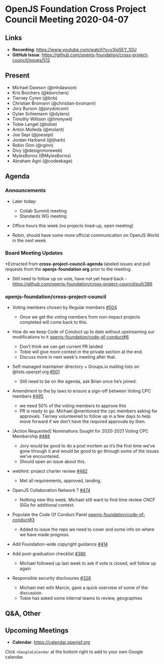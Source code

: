 # OpenJS Foundation Cross Project Council Meeting 2020-04-07

## Links

* **Recording**: https://www.youtube.com/watch?v=v3jgSEY_1GU
* **GitHub Issue**: https://github.com/openjs-foundation/cross-project-council/issues/512

## Present

* Michael Dawson (@mhdawson)
* Kris Borchers (@kborchers)
* Tierney Cyren (@bnb)
* Christian Bromann (@christian-bromann)
* Jory Burson (@jorydotcom)
* Dylan Schiemann (@dylans)
* Timothy Willison (@timmywil)
* Tobie Langel (@tobie)
* Anton Molleda (@molant)
* Joe Sepi (@joesepi) 
* Jordan Harband (@ljharb)
* Robin Ginn (@rginn)
* Divy (@designmoreweb)
* MylesBorins (@MylesBorins)
* Abraham Agiri (@codeekage)



## Agenda

### Announcements

* Later today:
  * Collab Summit meeting
  * Standards WG meeting
* Office hours this week (no projects lined-up, open meeting)

* Robin, should have some more official communication on OpenJS World in the next week.

### Board Meeting Updates
 
*Extracted from **cross-project-council-agenda** labeled issues and pull requests from the **openjs-foundation org** prior to the meeting.
  * Still need to follow up on vote, have not yet heard back - 
    https://github.com/openjs-foundation/cross-project-council/pull/386

### openjs-foundation/cross-project-council

* Voting members chosen by Regular members [#504](https://github.com/openjs-foundation/cross-project-council/issues/504)
  * Once we get the voting members from non-impact projects completed will come back
     to this.

* How do we keep Code of Conduct up to date without upstreaming our modifications to it [openjs-foundation/code-of-conduct#6](https://github.com/openjs-foundation/code-of-conduct/issues/6)
  * Don’t think we can get current PR landed
  * Tobie will give more context in the private section at the end.
  * Discuss more in next week's meeting after that.

* Self-managed maintainer directory + Groups.io mailing lists on @lists.openjsf.org [#501](https://github.com/openjs-foundation/cross-project-council/issues/501)
  * Still need to be on the agenda, ask Brian once he’s joined.

* Amendment to the by laws to ensure a sign-off between Voting CPC members [#495](https://github.com/openjs-foundation/cross-project-council/pull/495)
  * we need 50% of the voting members to approve this
  * PR is ready to go.  Michael @mentioned the cpc members asking for approvals.
    Tierney volunteered to follow up in a few days to help move forward if
    we don’t have the required approvals by then. 

* \[Action Requested\] Nominations Sought for 2020-2021 Voting CPC Membership  [#488](https://github.com/openjs-foundation/cross-project-council/issues/488)
  * Jory would be good to do a post mortem as it’s the first time we’ve gone
    through it and would be good to go through some of the issues we’ve
    encountered.
  * Should open an issue about this.

* webhint: project charter review [#482](https://github.com/openjs-foundation/cross-project-council/issues/482)
  * Met all requirements, approved, landing.

* OpenJS Collaboration Network ? [#474](https://github.com/openjs-foundation/cross-project-council/issues/474)
  * Nothing new this week. Michael still want to find time review CNCF SIGs for
    additional context.

* Populate the Code Of Conduct Panel [openjs-foundation/code-of-conduct#3](https://github.com/openjs-foundation/code-of-conduct/issues/3)
  * Added to issue the reps we need to cover and some info on where we
    have made progress.


* Add Foundation-wide copyright guidance [#414](https://github.com/openjs-foundation/cross-project-council/pull/414)

* Add post-graduation checklist [#386](https://github.com/openjs-foundation/cross-project-council/pull/386)
  * Michael followed up last week to ask if vote is closed, will follow up again


* Responsible security disclosures [#326](https://github.com/openjs-foundation/cross-project-council/issues/326)
  * Michael met with Marcin, gave a quick overview of some of the discussion.
  * Tobie has asked some internal teams to review, geographies 


## Q&A, Other

## Upcoming Meetings

* **Calendar**: https://calendar.openjsf.org

Click `+GoogleCalendar` at the bottom right to add to your own Google calendar.

